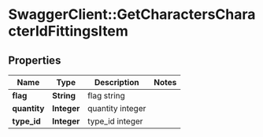 # SwaggerClient::GetCharactersCharacterIdFittingsItem

## Properties
Name | Type | Description | Notes
------------ | ------------- | ------------- | -------------
**flag** | **String** | flag string | 
**quantity** | **Integer** | quantity integer | 
**type_id** | **Integer** | type_id integer | 


